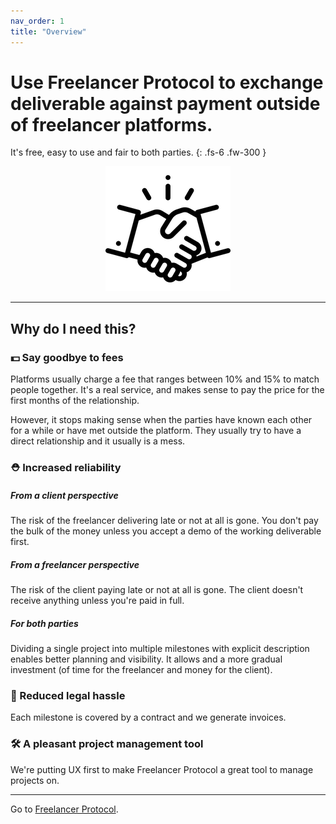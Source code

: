 ```yaml
---
nav_order: 1
title: "Overview"
---
```


# Use Freelancer Protocol to exchange deliverable against payment outside of freelancer platforms.

It's free, easy to use and fair to both parties.
{: .fs-6 .fw-300 }

 <p align="center">
  <img src="/images/logo.png" alt="accessibility text">
</p>

---

## Why do I need this?

### 💵 Say goodbye to fees

Platforms usually charge a fee that ranges between 10% and 15% to match people together. It's a real service, and makes sense to pay the price for the first months of the relationship.

However, it stops making sense when the parties have known each other for a while or have met outside the platform. They usually try to have a direct relationship and it usually is a mess.

### ⛑ Increased reliability

<!-- 🔒 -->

##### From a client perspective

The risk of the freelancer delivering late or not at all is gone. You don't pay the bulk of the money unless you accept a demo of the working deliverable first.

##### From a freelancer perspective

The risk of the client paying late or not at all is gone. The client doesn't receive anything unless you're paid in full.

##### For both parties

Dividing a single project into multiple milestones with explicit description enables better planning and visibility. It allows and a more gradual investment (of time for the freelancer and money for the client).

### 📜 Reduced legal hassle

Each milestone is covered by a contract and we generate invoices.

### 🛠 A pleasant project management tool

<!-- ☀️🖥🔦 -->

We're putting UX first to make Freelancer Protocol a great tool to manage projects on.

---

Go to [Freelancer Protocol](https://www.freelancerprotocol.com/).

<!-- ![GitHub Logo](/images/logo.png) -->
